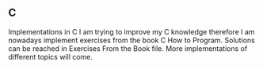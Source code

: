 ## C
Implementations in C
I am trying to improve my C knowledge therefore I am nowadays implement exercises from the book C How to Program. Solutions can be reached in Exercises From the Book
file.
More implementations of different topics will come.
